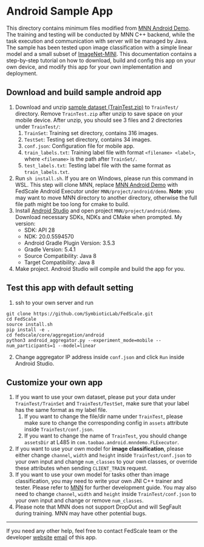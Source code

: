 # Android Sample App

This directory contains minimum files modified from [MNN Android Demo](https://github.com/alibaba/MNN/tree/master/project/android/demo). The training and testing will be conducted by MNN C++ backend, while the task execution and communication with server will be managed by Java. The sample has been tested upon image classification with a simple linear model and a small subset of [ImageNet-MINI](https://www.kaggle.com/datasets/ifigotin/imagenetmini-1000). This documentation contains a step-by-step tutorial on how to download, build and config this app on your own device, and modify this app for your own implementation and deployment.

## Download and build sample android app

1. Download and unzip [sample dataset (TrainTest.zip)](https://drive.google.com/uc?export=download&id=1sLKIx6kuVZ0jVGgBLx_AGTM0YM5rhct_) to `TrainTest/` directory. Remove `TrainTest.zip` after unzip to save space on your mobile device. After unzip, you should see 3 files and 2 directories under `TrainTest/`:
   1. `TrainSet`: Training set directory, contains 316 images.
   2. `TestSet`: Testing set directory, contains 34 images.
   3. `conf.json`: Configuration file for mobile app.
   4. `train_labels.txt`: Training label file with format `<filename> <label>`, where `<filename>` is the path after `TrainSet/`.
   5. `test_labels.txt`: Testing label file with the same format as `train_labels.txt`.
2. Run `sh install.sh`. If you are on Windows, please run this command in WSL. This step will clone MNN, replace [MNN Android Demo](https://github.com/alibaba/MNN/tree/master/project/android/demo) with FedScale Android Executor under `MNN/project/android/demo`. **Note**: you may want to move MNN directory to another directory, otherwise the full file path might be too long for cmake to build.
3. Install [Android Studio](https://developer.android.com/studio) and open project `MNN/project/android/demo`. Download necessary SDKs, NDKs and CMake when prompted. My version:
    - SDK: API 28
    - NDK: 20.0.5594570
    - Android Gradle Plugin Version: 3.5.3
    - Gradle Version: 5.4.1
    - Source Compatibility: Java 8
    - Target Compatibility: Java 8
4. Make project. Android Studio will compile and build the app for you.

## Test this app with default setting

1. ssh to your own server and run
```
git clone https://github.com/SymbioticLab/FedScale.git
cd FedScale
source install.sh
pip install -e .
cd fedscale/core/aggregation/android
python3 android_aggregator.py --experiment_mode=mobile --num_participants=1 --model=linear
```
2. Change aggregator IP address inside `conf.json` and click `Run` inside Android Studio.

## Customize your own app

1. If you want to use your own dataset, please put your data under `TrainTest/TrainSet` and `TrainTest/TestSet`, make sure that your label has the same format as my label file.
   1. If you want to change the file/dir name under `TrainTest`, please make sure to change the corresponding config in `assets` attribute inside `TrainTest/conf.json`. 
   2. If you want to change the name of `TrainTest`, you should change `assetsDir` at L485 in `com.taobao.android.mnndemo.FLExecutor`.
2. If you want to use your own model for **image classification**, please either change `channel`, `width` and `height` inside `TrainTest/conf.json` to your own input and change `num_classes` to your own classes, or override these attributes when sending `CLIENT_TRAIN` request.
3. If you want to use your own model for tasks other than image classification, you may need to write your own JNI C++ trainer and tester. Please refer to [MNN](https://github.com/alibaba/MNN) for further development guide. You may also need to change `channel`, `width` and `height` inside `TrainTest/conf.json` to your own input and change or remove `num_classes`.
4. Please note that MNN does not support DropOut and will SegFault during training. MNN may have other potential bugs.

----
If you need any other help, feel free to contact FedScale team or the developer [website](https://continue-revolution.github.io) [email](mailto:continuerevolution@gmail.com) of this app.
